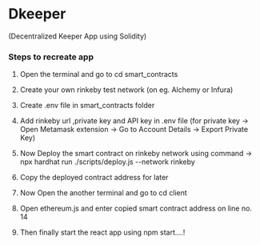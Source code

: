 # Dkeeper 
(Decentralized Keeper App using Solidity)

### Steps to recreate app
1. Open the terminal and go to cd smart_contracts
2. Create your own rinkeby test network (on eg. Alchemy or Infura)
3. Create .env file in smart_contracts folder
4. Add rinkeby url ,private key and API key in .env file (for private key -> Open Metamask extension -> Go to Account Details -> Export Private Key)
5. Now Deploy the smart contract on rinkeby network using command -> npx hardhat run ./scripts/deploy.js --network rinkeby 
6. Copy the deployed contract address for later

7. Now Open the another terminal and go to cd client
8. Open ethereum.js and enter copied smart contract address on line no. 14
9. Then finally start the react app using npm start....!

